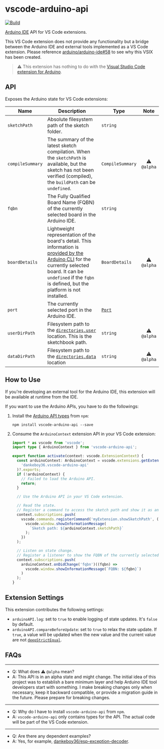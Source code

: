 # vscode-arduino-api

[![Build](https://github.com/dankeboy36/vscode-arduino-api/actions/workflows/build.yml/badge.svg?branch=main)](https://github.com/dankeboy36/vscode-arduino-api/actions/workflows/build.yml)

[Arduino IDE](https://github.com/arduino/arduino-ide) API for VS Code extensions.

This VS Code extension does not provide any functionality but a bridge between the Arduino IDE and external tools implemented as a VS Code extension. Please reference [arduino/arduino-ide#58](https://github.com/arduino/arduino-ide/issues/58) to see why this VSIX has been created.

> ⚠️ This extension has nothing to do with the [Visual Studio Code extension for Arduino](https://marketplace.visualstudio.com/items?itemName=vsciot-vscode.vscode-arduino).

## API

Exposes the Arduino state for VS Code extensions:

| Name             | Description                                                                                                                                                                                                                                                                                                                          | Type                                                                      |    Note     |
| ---------------- | ------------------------------------------------------------------------------------------------------------------------------------------------------------------------------------------------------------------------------------------------------------------------------------------------------------------------------------ | ------------------------------------------------------------------------- | :---------: |
| `sketchPath`     | Absolute filesystem path of the sketch folder.                                                                                                                                                                                                                                                                                       | `string`                                                                  |
| `compileSummary` | The summary of the latest sketch compilation. When the `sketchPath` is available, but the sketch has not been verified (compiled), the `buildPath` can be `undefined`.                                                                                                                                                               | `CompileSummary`                                                          | ⚠️ `@alpha` |
| `fqbn`           | The Fully Qualified Board Name (FQBN) of the currently selected board in the Arduino IDE.                                                                                                                                                                                                                                            | `string`                                                                  |
| `boardDetails`   | Lightweight representation of the board's detail. This information is [provided by the Arduino CLI](https://arduino.github.io/arduino-cli/latest/rpc/commands/#cc.arduino.cli.commands.v1.BoardDetailsResponse) for the currently selected board. It can be `undefined` if the `fqbn` is defined, but the platform is not installed. | `BoardDetails`                                                            | ⚠️ `@alpha` |
| `port`           | The currently selected port in the Arduino IDE.                                                                                                                                                                                                                                                                                      | [`Port`](https://arduino.github.io/arduino-cli/latest/rpc/commands/#port) |
| `userDirPath`    | Filesystem path to the [`directories.user`](https://arduino.github.io/arduino-cli/latest/configuration/#configuration-keys) location. This is the sketchbook path.                                                                                                                                                                   | `string`                                                                  | ⚠️ `@alpha` |
| `dataDirPath`    | Filesystem path to the [`directories.data`](https://arduino.github.io/arduino-cli/latest/configuration/#configuration-keys) location                                                                                                                                                                                                 | `string`                                                                  | ⚠️ `@alpha` |

## How to Use

If you're developing an external tool for the Arduino IDE, this extension will be available at runtime from the IDE.

If you want to use the Arduino APIs, you have to do the followings:

1.  Install the [Arduino API types](https://www.npmjs.com/package/vscode-arduino-api) from `npm`:

    ```shell
    npm install vscode-arduino-api --save
    ```

1.  Consume the `ArduinoContext` extension API in your VS Code extension:

    ```ts
    import * as vscode from 'vscode';
    import type { ArduinoContext } from 'vscode-arduino-api';

    export function activate(context: vscode.ExtensionContext) {
      const arduinoContext: ArduinoContext = vscode.extensions.getExtension(
        'dankeboy36.vscode-arduino-api'
      )?.exports;
      if (!arduinoContext) {
        // Failed to load the Arduino API.
        return;
      }

      // Use the Arduino API in your VS Code extension.

      // Read the state.
      // Register a command to access the sketch path and show it as an information message.
      context.subscriptions.push(
        vscode.commands.registerCommand('myExtension.showSketchPath', () => {
          vscode.window.showInformationMessage(
            `Sketch path: ${arduinoContext.sketchPath}`
          );
        })
      );

      // Listen on state change.
      // Register a listener to show the FQBN of the currently selected board as an information message.
      context.subscriptions.push(
        arduinoContext.onDidChange('fqbn')((fqbn) =>
          vscode.window.showInformationMessage(`FQBN: ${fqbn}`)
        )
      );
    }
    ```

## Extension Settings

This extension contributes the following settings:

- `arduinoAPI.log`: set to `true` to enable logging of state updates. It's `false` by default.
- `arduinoAPI.compareBeforeUpdate`: set to `true` to relax the state update. If `true`, a value will be updated when the new value and the current value are not [`deepStrictEqual`](https://nodejs.org/api/assert.html#comparison-details_1).

## FAQs

---

- Q: What does ⚠️ `@alpha` mean?
- A: This API is in an alpha state and might change. The initial idea of this project was to establish a bare minimum layer and help Arduino IDE tool developers start with something. I make breaking changes only when necessary, keep it backward compatible, or provide a migration guide in the future. Please prepare for breaking changes.

---

- Q: Why do I have to install `vscode-arduino-api` from `npm`.
- A: `vscode-arduino-api` only contains types for the API. The actual code will be part of the VS Code extension.

---

- Q: Are there any dependent examples?
- A: Yes, for example, [dankeboy36/esp-exception-decoder](https://github.com/dankeboy36/esp-exception-decoder).
